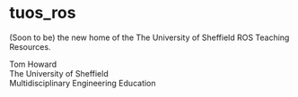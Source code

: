 # tuos_ros
(Soon to be) the new home of the The University of Sheffield ROS Teaching Resources.   

Tom Howard  
The University of Sheffield  
Multidisciplinary Engineering Education 
